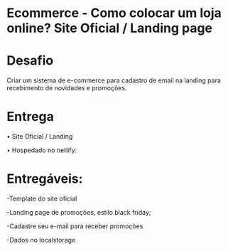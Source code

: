 # Ecommerce - Como colocar um loja online? Site Oficial / Landing page

# Desafio
Criar um sistema de e-commerce para cadastro de email na landing para recebimento de novidades e promoções.

# Entrega 
• Site Oficial / Landing
  
• Hospedado no netlify: 

# Entregáveis: 

-Template do site oficial 

-Landing page de promoções, estilo black friday; 

-Cadastre seu e-mail para receber promoções 

-Dados no localstorage
